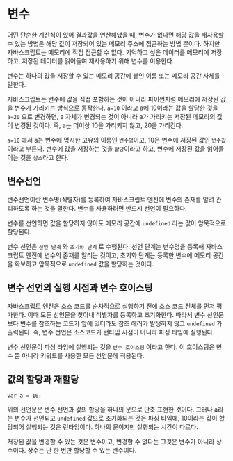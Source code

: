 # 변수

어떤 단순한 계산식이 있어 결과값을 연산해냈을 때, 변수가 없다면 해당 값을 재사용할 수 있는 방법은 해당 값이 저장되어 있는 메모리 주소에 접근하는 방법 뿐이다. 하지만 자바스크립트는 메모리에 직접 접근할 수 없다. 기억하고 싶은 데이터를 메모리에 저장하고, 저장된 데이터를 읽어들여 재사용하기 위해 변수를 이용한다.



변수는 하나의 값을 저장할 수 있는 메모리 공간에 붙인 이름 또는 메모리 공간 자체를 말한다.



자바스크립트는 변수에 값을 직접 포함하는 것이 아니라 파이썬처럼 메모리에 저장된 값을 변수가 가리키는 방식으로 동작한다. `a=10` 이라고 a에 10이라는 값을 할당한 것을 `a=20` 으로 변경하면, a 자체가 변경되는 것이 아니라 a가 가리키는 저장된 메모리의 값이 변경된 것이다. 즉, a는 더이상 10을 가리키지 않고, 20을 가리킨다.



`a=10` 에서 a는 변수에 명시한 고유의 이름인 `변수명`이고, 10은 변수에 저장된 값인 `변수값`이라고 부른다. 변수에 값을 저장하는 것을 `할당`이라고 하고, 변수에 저장된 값을 읽어들이는 것을 `참조`라고 한다.



## 변수선언

변수선언이란 변수명(식별자)를 등록하여 자바스크립트 엔진에 변수의 존재를 알려 관리하도록 하는 것을 말한다. 변수를 사용하려면 반드시 선언이 필요하다.



변수를 선언하면 값을 할당하지 않아도 메모리 공간에 `undefined` 라는 값이 암묵적으로 할당된다.

변수 선언은 `선언 단계` 와 `초기화 단계` 로 수행된다. 선언 단계는 변수명을 등록해 자바스크립트 엔진에 변수의 존재를 알리는 것이고, 초기화 단계는 등록한 변수에 메모리 공간을 확보하고 암묵적으로 `undefined` 값을 할당하는 것이다.



## 변수 선언의 실행 시점과 변수 호이스팅

자바스크립트 엔진은 소스 코드를 순차적으로 실행하기 전에 소스 코드 전체를 먼저 평가한다. 이때 모든 선언문을 찾아내 식별자를 등록하고 초기화한다. 따라서 변수 선언문보다 변수를 참조하는 코드가 앞에 있더라도 참조 에러가 발생하지 않고 `undefined` 가 출력된다. 즉, 변수 선언은 소스코드가 런타임 시점이 아니라 파싱 타임에 실행된다.



변수 선언문이 파싱 타임에 실행되는 것을 `변수 호이스팅` 이라고 한다. 이 호이스팅은 변수 뿐 아니라 키워드를 사용한 모든 선언문에 적용된다.



## 값의 할당과 재할당

`var a = 10;`

위의 선언문은 변수 선언과 값의 할당을 하나의 문으로 단축 표현한 것이다. 그러나 a라는 변수가 선언되고 `undefined` 값으로 초기화되는 것은 파싱 타임에, 10이라는 값이 할당되어 실행되는 것은 런타임이다. 하나의 문이지만 실행되는 시간이 다르다.



저장된 값을 변경할 수 있는 것은 변수이고, 변경할 수 없다는 그것은 변수가 아니라 상수이다. 상수는 단 한 번만 할당할 수 있는 변수이다.
